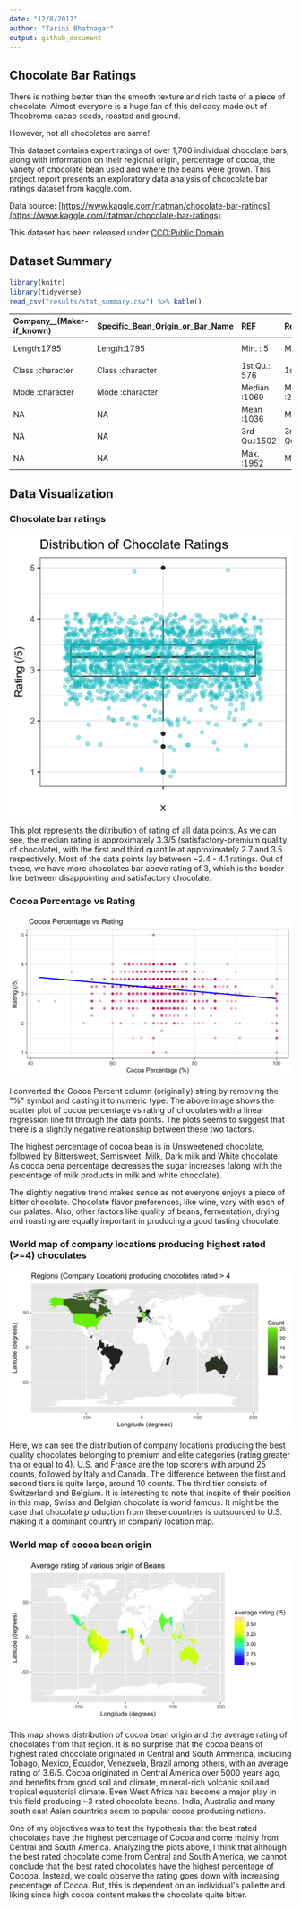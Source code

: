 ```yaml
---
date: "12/8/2017"
author: "Tarini Bhatnagar"
output: github_document
---
```



## Chocolate Bar Ratings

There is nothing better than the smooth texture and rich taste of a piece of chocolate. Almost everyone is a huge fan of this delicacy made out of Theobroma cacao seeds, roasted and ground. 

However, not all chocolates are same!

This dataset contains expert ratings of over 1,700 individual chocolate bars, along with information on their regional origin, percentage of cocoa, the variety of chocolate bean used and where the beans were grown.
This project report presents an exploratory data analysis of chcocolate bar ratings dataset from kaggle.com.

Data source: [https://www.kaggle.com/rtatman/chocolate-bar-ratings](https://www.kaggle.com/rtatman/chocolate-bar-ratings).

This dataset has been released under [CCO:Public Domain](https://creativecommons.org/publicdomain/zero/1.0/)

## Dataset Summary


```r
library(knitr)
library(tidyverse)
read_csv("results/stat_summary.csv") %>% kable()
```



|Company__(Maker-if_known) |Specific_Bean_Origin_or_Bar_Name |REF          |Review_Date  |Cocoa_Percent |Company_Location |Rating        |Bean_Type        |Broad_Bean_Origin |
|:-------------------------|:--------------------------------|:------------|:------------|:-------------|:----------------|:-------------|:----------------|:-----------------|
|Length:1795               |Length:1795                      |Min.   :   5 |Min.   :2006 |Min.   : 42.0 |Length:1795      |Min.   :1.000 |Length:1795      |Length:1795       |
|Class :character          |Class :character                 |1st Qu.: 576 |1st Qu.:2010 |1st Qu.: 70.0 |Class :character |1st Qu.:2.875 |Class :character |Class :character  |
|Mode  :character          |Mode  :character                 |Median :1069 |Median :2013 |Median : 70.0 |Mode  :character |Median :3.250 |Mode  :character |Mode  :character  |
|NA                        |NA                               |Mean   :1036 |Mean   :2012 |Mean   : 71.7 |NA               |Mean   :3.186 |NA               |NA                |
|NA                        |NA                               |3rd Qu.:1502 |3rd Qu.:2015 |3rd Qu.: 75.0 |NA               |3rd Qu.:3.500 |NA               |NA                |
|NA                        |NA                               |Max.   :1952 |Max.   :2017 |Max.   :100.0 |NA               |Max.   :5.000 |NA               |NA                |

## Data Visualization

### Chocolate bar ratings

![](../results/figures/rating_boxplot.png)

This plot represents the ditribution of rating of all data points. As we can see, the median rating is approximately 3.3/5 (satisfactory-premium quality of chocolate), with the first and third quantile at approximately 2.7 and 3.5 respectively. Most of the data points lay between ~2.4 - 4.1 ratings. Out of these, we have more chocolates bar above rating of 3, which is the border line between disappointing and satisfactory chocolate.

### Cocoa Percentage vs Rating

![](../results/figures/rating_cocoa_scatter.png)

I converted the Cocoa Percent column (originally) string by removing the "%" symbol and casting it to numeric type. The above image shows the scatter plot of cocoa percentage vs rating of chocolates with a linear regression line fit through the data points. The plots seems to suggest that there is a slightly negative relationship between these two factors.

The highest percentage of cocoa bean is in Unsweetened chocolate, followed by Bittersweet, Semisweet, Milk, Dark milk and White chocolate. As cocoa bena percentage decreases,the sugar increases (along with the percentage of milk products in milk and white chocolate). 

The slightly negative trend makes sense as not everyone enjoys a piece of bitter chocolate. Chocolate flavor preferences, like wine, vary with each of our palates. Also, other factors like quality of beans, fermentation, drying and roasting are equally important in producing a good tasting chocolate.

### World map of company locations producing highest rated (>=4) chocolates

![](../results/figures/world_comp_loc.png)

Here, we can see the distribution of company locations producing the best quality chocolates belonging to premium and elite categories (rating greater tha or equal to 4). U.S. and France are the top scorers with around 25 counts, followed by Italy and Canada. The difference between the first and second tiers is quite large, around 10 counts. The third tier consists of Switzerland and Belgium. It is interesting to note that inspite of their position in this map,  Swiss and Belgian chocolate is world famous. It might be the case that chocolate production from these countries is outsourced to U.S. making it a dominant country in company location map.

### World map of cocoa bean origin

![](../results/figures/world_bean_origin.png)

This map shows distribution of cocoa bean origin and the average rating of chocolates from that region. It is no surprise that the cocoa beans of highest rated chocolate originated in Central and South Ammerica, including Tobago, Mexico, Ecuador, Venezuela, Brazil among others, with an average rating of 3.6/5. Cocoa originated in Central America over 5000 years ago, and benefits from good soil and climate, mineral-rich volcanic soil and tropical equatorial climate. Even West Africa has become a major play in this field producing ~3 rated chocolate beans. India, Australia and many south east Asian countries seem to popular cocoa producing nations.

One of my objectives was to test the hypothesis that the best rated chocolates have the highest percentage of Cocoa and come mainly from Central and South America.
Analyzing the plots above, I think that although the best rated chocolate come from Central and South America, we cannot conclude that the best rated chocolates have the highest percentage of Cocooa. Instead, we could observe the rating goes down with increasing percentage of Cocoa. But, this is dependent on an individual's pallette and liking since high cocoa content makes the chocolate quite bitter.

